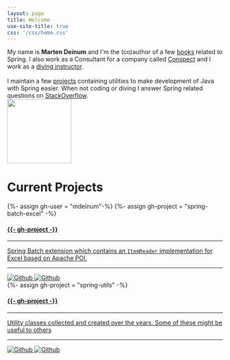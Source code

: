 ```yaml
---
layout: page
title: Welcome
use-site-title: true
css: '/css/home.css'
---
```

<div class="spacer"></div>

<div class="row text-center">
<div class="hero">My name is <strong>Marten Deinum</strong> and I'm the (co)author of a few <a href="https://deinum.biz/books/">books</a> related to Spring. I also work as a Consultant for a company called <a rel="noreferrer noopener" href="https://conspect.nl" target="_blank">Conspect</a> and I work as a <a rel="noreferrer noopener" href="https://rebeldiving.nl" target="_blank">diving instructor</a>.<br><br>I maintain a few <a rel="noreferrer noopener" href="https://www.github.com/mdeinum" target="_blank">projects</a> containing utilities to make development of Java with Spring easier. When not coding or diving I answer Spring related questions on <a rel="noreferrer noopener" href="https://stackoverflow.com/" target="_blank">StackOverflow</a>.</div>
<div><img style="width:150px;vertical-align:text-top" src="https://mdeinum.files.wordpress.com/2020/07/headshot.png" alt=""></div>

</div>

<h1 class="text-center">Current Projects</h1>

<div class="spacer"></div>

<div class="row text-center">
  <div class="col-md-4 col-md-offset-0 col-sm-4 col-sm-offset-0 col-xs-12 col-xs-offset-0 text-center">
    <div class="project-card">
      {%- assign gh-user = "mdeinum"-%}
      {%- assign gh-project = "spring-batch-excel" -%}
      <a target="_blank" href="https://github.com/{{- gh-user -}}/{{- gh-project -}}" class="project-link" title="Go to Github Poject Page">
        <span class="fa-stack fa-4x">
          <i class="fa fa-square fa-stack-2x stack-color"></i>
          <i class="fa fa-terminal fa-stack-1x fa-inverse"></i>
        </span>
        <h4>{{- gh-project -}}</h4>
        <hr class="seperator">
        <p class="text-muted">Spring Batch extension which contains an <code>ItemReader</code> implementation for Excel based on Apache POI.</p>
        <hr class="seperator">
        <img src="https://img.shields.io/github/forks/{{- gh-user -}}/{{- gh-project -}}.svg?style=social&label=Fork" alt="Github" title="Github Forks">
        <img src="https://img.shields.io/github/stars/{{- gh-user -}}/{{- gh-project -}}.svg?style=social&label=Stars" alt="Github" title="Github Stars">
      </a>
    </div>
  </div>
  <div class="col-md-4 col-md-offset-0 col-sm-4 col-sm-offset-0 col-xs-12 col-xs-offset-0 text-center">
    <div class="project-card">
      {%- assign gh-project = "spring-utils" -%}
      <a target="_blank" href="https://github.com/{{- gh-user -}}/{{- gh-project -}}" class="project-link" title="Go to Github Poject Page">
        <span class="fa-stack fa-4x">
          <i class="fa fa-square fa-stack-2x stack-color"></i>
          <i class="fa fa-file-code-o fa-stack-1x fa-inverse"></i>
        </span>
        <h4>{{- gh-project -}}</h4>
        <hr class="seperator">
        <p class="text-muted">Utility classes collected and created over the years. Some of these might be useful to others</p>
        <hr class="seperator">
        <img src="https://img.shields.io/github/forks/{{- gh-user -}}/{{- gh-project -}}.svg?style=social&label=Fork" alt="Github" title="Github Forks">
        <img src="https://img.shields.io/github/stars/{{- gh-user -}}/{{- gh-project -}}.svg?style=social&label=Stars" alt="Github" title="Github Stars">
      </a>
    </div>
  </div>  
</div>